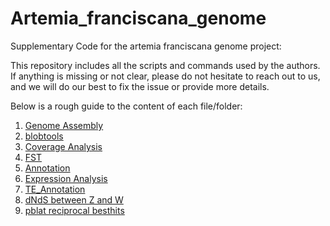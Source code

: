 # Artemia_franciscana_genome
Supplementary Code for the artemia franciscana genome project:

This repository includes all the scripts and commands used by the authors. If anything is missing or not clear, please do not hesitate to reach out to us, and we will do our best to fix the issue or provide more details.

Below is a rough guide to the content of each file/folder:

1. [Genome Assembly](https://github.com/Melkrewi/Artemia_franciscana_genome/blob/main/main_pipeline.md) 
2. [blobtools](https://github.com/Melkrewi/Artemia_franciscana_genome/blob/main/blobtools.md)
3. [Coverage Analysis](https://github.com/Melkrewi/Artemia_franciscana_genome/blob/main/Coverage_analysis.md)
4. [FST](https://github.com/Melkrewi/Artemia_franciscana_genome/blob/main/FST.md)
5. [Annotation](https://github.com/Melkrewi/Artemia_franciscana_genome/blob/main/braker_genome_annotation.md)
6. [Expression Analysis](https://github.com/Melkrewi/Artemia_franciscana_genome/blob/main/expression_analysis.md)
7. [ TE_Annotation ](https://github.com/Melkrewi/Artemia_franciscana_genome/blob/4456b88f930bba9f20a49d8bb2bf04c57fde329c/Transposable_elements_annotation.md)
8. [dNdS between Z and W](https://github.com/Melkrewi/Artemia_franciscana_genome/blob/main/dNdS_analysis.md)
9. [pblat reciprocal besthits](https://github.com/Melkrewi/Artemia_franciscana_genome/blob/main/pblat_based_synteny)
